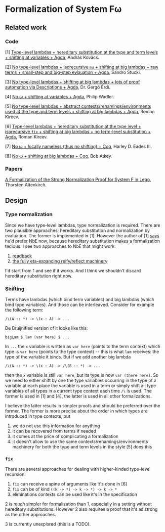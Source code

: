 # Formalization of System Fω

## Related work

### Code

[1] [Type-level lambdas + hereditary substitution at the type and term levels + shifting at variables + Agda](https://github.com/AndrasKovacs/system-f-omega), András Kovács.

[2] [No type-level lambdas + isorecursive `mu` + shifting at big lambdas + raw terms + small-step and big-step evlauation + Agda](https://github.com/sstucki/system-f-agda), Sandro Stucki.

[3] [No type-level lambdas + shifting at big lambdas + lots of proof automation via Descriptions + Agda](https://github.com/gergoerdi/system-f-agda/blob/master/src/SystemF.agda), Dr. Gergő Érdi.

[4] [No ω + shifting at variables + Agda](https://plfa.github.io/SystemF), Philip Wadler.

[5] [No type-level lambdas + abstract contexts/renamings/environments used at the type and term levels + shifting at big lambdas + Agda](https://github.com/effectfully/random-stuff/tree/master/System-F), Roman Kireev.

[6] [Type-level lambdas + hereditary substitution at the type level + isorecursive `fix` + shifting at big lambdas + no term-level substitution + Agda](https://gist.github.com/effectfully/8ae112e2a99393c493642fc52aafe87f), Roman Kireev.

[7] [No ω + locally nameless (thus no shifting) + Coq](https://github.com/heades/System-F-Coq), Harley D. Eades III.

[8] [No ω + shifting at big lambdas + Coq](https://github.com/bobatkey/system-f-parametricity-model), Bob Atkey.

### Papers

[A Formalization of the Strong Normalization Proof for System F in Lego](http://www.cs.nott.ac.uk/%7Epsztxa/publ/tlca93.pdf), Thorsten Altenkirch.

## Design

### Type normalization

Since we have type-level lambdas, type normalization is required. There are two plausible approaches: hereditary substitution and normalization by evaluation. The former is implemented in [1]. However the author of [1] [says](https://github.com/AndrasKovacs/system-f-omega/issues/1#issuecomment-417955260) he'd prefer NbE now, because hereditary substitution makes a formalization tedious. I see two approaches to NbE that might work:

1. [readback](https://github.com/effectfully/random-stuff/blob/master/Normalization/Readback.agda)
2. [the fully eta-expanding reify/reflect machinery](https://github.com/effectfully/random-stuff/blob/master/Normalization/SystemT.agda)

I'd start from 1 and see if it works. And I think we shouldn't discard hereditary substitution right now.

### Shifting

Terms have lambdas (which bind term variables) and big lambdas (which bind type variables). And those can be interleaved. Consider for example the following term:

`/\(A :: *) -> \(x : A) -> ...`

De Bruijnified version of it looks like this:

`bigLam $ lam (var here) $ ...`

In `...` the `x` variable is written as `var here` (points to the term context) which type is `var here` (points to the type context) -- this is what `lam` receives: the type of the variable it binds. But if we add another big lambda

`/\(A :: *) -> \(x : A) -> /\(B :: *) -> ...`

then the `x` variable is still `var here`, but its type is now `var (there here)`. So we need to either shift by one the type variables occurring in the type of a variable at each place the variable is used in a term or simply shift all type variables of all types in a current type context each time `/\` is used. The former is used in [1] and [4], the latter is used in all other formalizations.

I believe the latter results in simpler proofs and should be preferred over the former. The former is more precise about the order in which types are introduced in type contexts, but

1. we do not use this information for anything
2. it can be recovered from terms if needed
3. it comes at the price of complicating a formalization
4. it doesn't allow to use the same contexts/renamings/environments machinery for both the type and term levels in the style [5] does this

### `fix`

There are several approaches for dealing with higher-kinded type-level recursion:

1. `fix` can receive a spine of arguments like it's done in [6]
2. `fix` can be of kind `((k -> *) -> k -> *) -> k -> *`
3. eliminations contexts can be used like it's in the specification

2 is *much* simpler for formalization than 1, especially in a setting without hereditary substitutions. However 2 also requires a proof that it's as strong as the other approaches.

3 is currently unexplored (this is a TODO).
